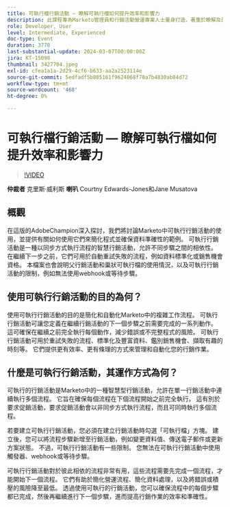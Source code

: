 ```yaml
---
title: 可執行檔行銷活動 — 瞭解可執行檔如何提升效率和影響力
description: 此課程專為Marketo管理員和行銷活動營運專業人士量身打造，著重於瞭解及部署可執行行銷活動，為行銷活動和方案增加價值、建立效率並促進增長。
role: Developer, User
level: Intermediate, Experienced
doc-type: Event
duration: 3778
last-substantial-update: 2024-03-07T00:00:00Z
jira: KT-15098
thumbnail: 3427704.jpeg
exl-id: cfea1a1a-2d29-4cf6-b633-aa2a2523114e
source-git-commit: 5edfadf5b805161f9624068f70a7b4830ab84d72
workflow-type: tm+mt
source-wordcount: '468'
ht-degree: 0%

---
```


# 可執行檔行銷活動 — 瞭解可執行檔如何提升效率和影響力

>[!VIDEO](https://video.tv.adobe.com/v/3427704/?learn=on)

**仲裁者** 克里斯·威利斯
**喇叭** Courtny Edwards-Jones和Jane Musatova

## 概觀

在這版的AdobeChampion深入探討，我們將討論Marketo中可執行行銷活動的使用，並提供有關如何使用它們來簡化程式並確保資料準確性的範例。 可執行行銷活動是一種以同步方式執行流程的智慧行銷活動，允許不同步驟之間的相依性。 在繼續下一步之前，它們可用於自動重試失敗的流程，例如資料標準化或銷售機會資格。 本檔案也會說明父行銷活動和巢狀可執行檔的使用情況，以及可執行行銷活動的限制，例如無法使用webhook或等待步驟。

## 使用可執行行銷活動的目的為何？

使用可執行行銷活動的目的是簡化和自動化Marketo中的複雜工作流程。 可執行行銷活動可讓您定義在繼續行銷活動的下一個步驟之前需要完成的一系列動作。 這可確保在繼續之前完全執行每個動作，減少錯誤或不完整程式的風險。 可執行行銷活動可用於重試失敗的流程、標準化及豐富資料、鑑別銷售機會、擷取有趣的時刻等。 它們提供更有效率、更有條理的方式來管理和自動化您的行銷作業。

## 什麼是可執行行銷活動，其運作方式為何？

可執行的行銷活動是Marketo中的一種智慧型行銷活動，允許在單一行銷活動中連續執行多個流程。 它旨在確保每個流程在下個流程開始之前完全執行。 這有別於要求促銷活動，要求促銷活動會以非同步方式執行流程，而且可同時執行多個流程。

若要建立可執行行銷活動，您必須在建立行銷活動時勾選「可執行檔」方塊。 建立後，您可以將流程步驟新增至行銷活動，例如變更資料值、傳送電子郵件或更新方案狀態。 不過，可執行行銷活動有一些限制。 您無法在可執行行銷活動中使用觸發器、webhook或等待步驟。

可執行行銷活動對於彼此相依的流程非常有用，這些流程需要先完成一個流程，才能開始下一個流程。 它們有助於簡化營運流程、簡化資料處理，以及將錯誤或積壓的風險降至最低。 透過使用可執行的行銷活動，您可以確保流程中的每個步驟都已完成，然後再繼續進行下一個步驟，進而提高行銷作業的效率和準確性。